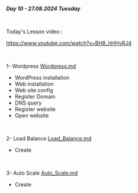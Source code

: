 _**Day 10 - 27.08.2024 Tuesday**_

<br>

Today's Lesson video :

https://www.youtube.com/watch?v=BH8_hHHyRJ4

<br>

1- Wordpress [Wordpress.md](Wordpress.md)
- WordPress installation
- Web installation
- Web site config
- Register Domain
- DNS query
- Register website
- Open website


<br>

2- Load Balance [Load_Balance.md](Load_Balance.md)
- Create

<br>

3- Auto Scale [Auto_Scale.md](Auto_Scale.md)
- Create

